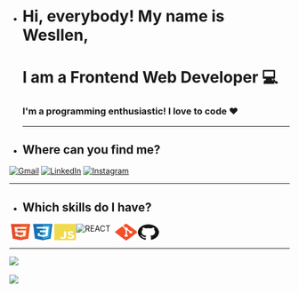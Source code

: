 * # Hi, everybody! My name is Wesllen,
  # I am a Frontend Web Developer 💻
  ### I'm a programming enthusiastic! I love to code ❤️

  <hr>

* ## Where can you find me?
<a href="mailto:wesllenaraujo.developer@gmail.com" target="_blank">![Gmail](https://img.shields.io/badge/Gmail-D14836?style=for-the-badge&logo=gmail&logoColor=white)</a>
[![LinkedIn](https://img.shields.io/badge/LinkedIn-0077B5?style=for-the-badge&logo=linkedin&logoColor=white)](https://www.linkedin.com/in/wesllen-ara%C3%BAjo-66327930a/)
[![Instagram](https://img.shields.io/badge/Instagram-E4405F?style=for-the-badge&logo=instagram&logoColor=white)](https://www.instagram.com/wesllenaraujo_7)

<hr>

* ## Which skills do I have?

<div style="display:flex;">
  <img align="center" alt="HTML" height="30" width="40" src="https://raw.githubusercontent.com/devicons/devicon/master/icons/html5/html5-original.svg">
  <img align="center" alt="CSS" height="30" width="40" src="https://raw.githubusercontent.com/devicons/devicon/master/icons/css3/css3-original.svg">
  <img align="center" alt="Js" height="30" width="40" src="https://raw.githubusercontent.com/devicons/devicon/master/icons/javascript/javascript-plain.svg">
  <img align="center" alt="REACT" height="30" width="70" src="https://img.shields.io/badge/React-20232A?style=for-the-badge&logo=react&logoColor=61DAFB">
  <img align="center" alt="GIT" height="30" width="40" src="https://github.com/devicons/devicon/blob/master/icons/git/git-original.svg">
  <img align="center" alt="GITHUB" height="30" width="40" src="https://github.com/devicons/devicon/blob/master/icons/github/github-original.svg">
</div>

<hr>

<img height="150em" src="https://github-readme-stats.vercel.app/api/top-langs/?username=WesllenAraujo&theme=tokyonight&hide_border=false&&layout=compact"/>
  
![](https://github-profile-summary-cards.vercel.app/api/cards/profile-details?username=WesllenAraujo&theme=tokyonight)
